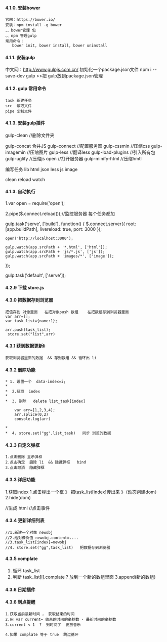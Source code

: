 #### 4.1.0. 安装bower

	官网：https://bower.io/
	安装：npm install -g bower
    、、bower管理 包
    、、npm 管理gulp
	常用命令：
	   bower init, bower install, bower uninstall



#### 4.1.1. 安装gulp

  中文网：http://www.gulpjs.com.cn/
  初始化一个package.json文件
  npm i --save-dev gulp >>把 gulp放到package.json管理


#### 4.1.2. gulp 常用命令
    task 新建任务
    src  读取文件
    pipe 复制文件

#### 4.1.3. 安装gulp插件
  gulp-clean  //删除文件夹

  gulp-concat  合并JS
  gulp-connect  //配置服务器
  gulp-cssmin  //压缩css
  gulp-imagemin //压缩图片
  gulp-less  //翻译less
  gulp-load-plugins  //引入所有包
  gulp-uglify  //压缩js
  open //打开服务器
  gulp-minify-html   //压缩hmtl

  编写任务
  lib
  html
  json
  less
  js
  image



  clean
  reload
  watch


#### 4.1.3. 自动执行

1.var open = require('open');

2.pipe($.connect.reload());//监控服务器  每个任务都加

gulp.task('serve', ['build'], function() {
    $.connect.server({
        root: [app.buildPath],
        livereload: true,
        port: 3000
    });

    open('http://localhost:3000');

    gulp.watch(app.srcPath + '*.html', ['html']);
    gulp.watch(app.srcPath + 'js/*.js', ['js']);
    gulp.watch(app.srcPath + 'images/*', ['image']);
});

gulp.task('default', ['serve']);



#### 4.2.9  下载 store.js

#### 4.3.0  把数据存到浏览器

    把值存到 对像里面   在把对象push 数组    在把数组存到浏览器里面
    var arr=[];
    var task_list={name:1};

    arr.push(task_list);
     store.set("list",arr)


#### 4.3.1  获到数据更新li

    获取浏览器里面的数据  && 存到数组 && 循环出 li


#### 4.3.2  删除功能

    * 1. 设置一个  data-index=i;
    *
    *  2.获取  index
    *
    *  3. 删除   delete list_task[index]

        var arr=[1,2,3,4];
        arr.splice(0,2)
        console.log(arr)

    *
    *  4. store.set("gg",list_task)   同步 浏览的数据


#### 4.3.3  自定义弹框

    1.点击删除 显示弹框
    2.点击确定  删除 li  && 隐藏弹框   bind
    3.点击取消  隐藏弹框


#### 4.3.3  详细功能

   1.获取index
   1.点击弹出一个框 》 把task_list[index]传出来 》（动态创建dom）
   2.hide(dom)

   //生成 html
   //点击事件


#### 4.3.4  更新详细列表

    //1.新建一个对像 newobj
    //2.给对像负值 newobj.content=....
    //3.task_list[index]=newobj
    //4. store.set("gg",task_list)   把数据存到浏览器


#### 4.3.5  complate

  1. 循环 task_list
  2. 判断 task_list[i].complate ?  放到一个新的数组里面
  3.append(新的数组)


#### 4.3.6  日期插件




#### 4.3.6  到点提醒

    1.获取当前最新时间 ， 获取结束的时间
    2.用 var current= 结束的时间的毫秒数 - 最新时间的毫秒数
    3.current < 1  ?  到时间了  要放音乐

    4.如果 complate 等于 true  跳过循环